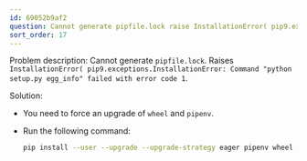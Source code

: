 ```yaml
---
id: 69052b9af2
question: Cannot generate pipfile.lock raise InstallationError( pip9.exceptions.InstallationError)
sort_order: 17
---
```


Problem description: Cannot generate `pipfile.lock`. Raises `InstallationError( pip9.exceptions.InstallationError: Command "python setup.py egg_info" failed with error code 1`.

Solution:

- You need to force an upgrade of `wheel` and `pipenv`.
- Run the following command:

  ```bash
  pip install --user --upgrade --upgrade-strategy eager pipenv wheel
  ```